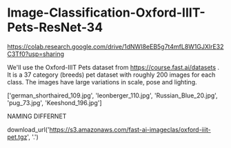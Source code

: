 # Image-Classification-Oxford-IIIT-Pets-ResNet-34

https://colab.research.google.com/drive/1dNWI8eEB5g7t4mfL8W1GJXlrE32C3Tf0?usp=sharing

We'll use the Oxford-IIIT Pets dataset from https://course.fast.ai/datasets . It is a 37 category (breeds) pet dataset with roughly 200 images for each class. The images have large variations in scale, pose and lighting.

['german_shorthaired_109.jpg',
 'leonberger_110.jpg',
 'Russian_Blue_20.jpg',
 'pug_73.jpg',
 'Keeshond_196.jpg']

NAMING DIFFERNET

download_url('https://s3.amazonaws.com/fast-ai-imageclas/oxford-iiit-pet.tgz', '.')
